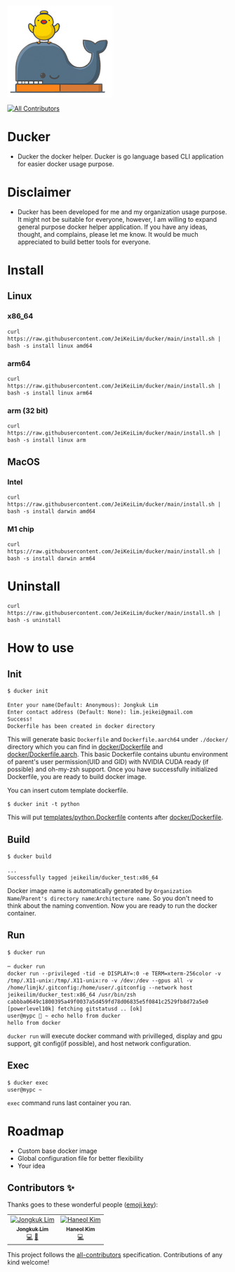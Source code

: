 <img width="240" alt="Ducker icon" src="docs/imgs/ducker_icon.png"></img>
<!-- ALL-CONTRIBUTORS-BADGE:START - Do not remove or modify this section -->
[![All Contributors](https://img.shields.io/badge/all_contributors-2-orange.svg?style=flat-square)](#contributors-)
<!-- ALL-CONTRIBUTORS-BADGE:END -->


# Ducker
- Ducker the docker helper. Ducker is go language based CLI application for easier docker usage purpose.

# Disclaimer
- Ducker has been developed for me and my organization usage purpose. It might not be suitable for everyone, however, I am willing to expand general purpose docker helper application. If you have any ideas, thought, and complains, please let me know. It would be much appreciated to build better tools for everyone.

# Install
## Linux
### x86_64
```shell
curl https://raw.githubusercontent.com/JeiKeiLim/ducker/main/install.sh | bash -s install linux amd64
```

### arm64
```shell
curl https://raw.githubusercontent.com/JeiKeiLim/ducker/main/install.sh | bash -s install linux arm64
```

### arm (32 bit)
```shell
curl https://raw.githubusercontent.com/JeiKeiLim/ducker/main/install.sh | bash -s install linux arm
```

## MacOS
### Intel
```shell
curl https://raw.githubusercontent.com/JeiKeiLim/ducker/main/install.sh | bash -s install darwin amd64
```

### M1 chip
```shell
curl https://raw.githubusercontent.com/JeiKeiLim/ducker/main/install.sh | bash -s install darwin arm64
```

# Uninstall
```shell
curl https://raw.githubusercontent.com/JeiKeiLim/ducker/main/install.sh | bash -s uninstall
```

# How to use
## Init
```shell
$ ducker init

Enter your name(Default: Anonymous): Jongkuk Lim
Enter contact address (Default: None): lim.jeikei@gmail.com
Success!
Dockerfile has been created in docker directory
```

This will generate basic `Dockerfile` and `Dockerfile.aarch64` under `./docker/` directory which you can find in [docker/Dockerfile](docker/Dockerfile) and [docker/Dockerfile.aarch](docker/Dockerfile.aarch). This basic Dockerfile contains ubuntu environment of parent's user permission(UID and GID) with NVIDIA CUDA ready (if possible) and oh-my-zsh support. Once you have successfully initialized Dockerfile, you are ready to build docker image.

You can insert cutom template dockerfile.
```shell
$ ducker init -t python
```

This will put [templates/python.Dockerfile](templates/python.Dockerfile) contents after [docker/Dockerfile](docker/Dockerfile). 


## Build
```shell
$ ducker build

...
Successfully tagged jeikeilim/ducker_test:x86_64
```

Docker image name is automatically generated by `Organization Name`/`Parent's directory name`:`Architecture name`. So you don't need to think about the naming convention. Now you are ready to run the docker container.

## Run
```shell
$ ducker run

─ ducker run
docker run --privileged -tid -e DISPLAY=:0 -e TERM=xterm-256color -v /tmp/.X11-unix:/tmp/.X11-unix:ro -v /dev:/dev --gpus all -v /home/limjk/.gitconfig:/home/user/.gitconfig --network host  jeikeilim/ducker_test:x86_64 /usr/bin/zsh
cabbba0649c1800395a49f0037a5d459fd78d06835e5f0841c2529fb8d72a5e0
[powerlevel10k] fetching gitstatusd .. [ok]
user@mypc  ~ echo hello from ducker
hello from docker
```

`ducker run` will execute docker command with privilleged, display and gpu support, git config(if possible), and host network configuration.

## Exec
```shell
$ ducker exec
user@mypc ~ 
```

`exec` command runs last container you ran.



# Roadmap
- Custom base docker image
- Global configuration file for better flexibility
- Your idea



## Contributors ✨

Thanks goes to these wonderful people ([emoji key](https://allcontributors.org/docs/en/emoji-key)):

<!-- ALL-CONTRIBUTORS-LIST:START - Do not remove or modify this section -->
<!-- prettier-ignore-start -->
<!-- markdownlint-disable -->
<table>
  <tbody>
    <tr>
      <td align="center"><a href="https://limjk.ai"><img src="https://avatars.githubusercontent.com/u/10356193?v=4?s=100" width="100px;" alt="Jongkuk Lim"/><br /><sub><b>Jongkuk Lim</b></sub></a><br /><a href="https://github.com/JeiKeiLim/ducker/commits?author=JeiKeiLim" title="Code">💻</a> <a href="#ideas-JeiKeiLim" title="Ideas, Planning, & Feedback">🤔</a></td>
      <td align="center"><a href="https://github.com/ulken94"><img src="https://avatars.githubusercontent.com/u/58245037?v=4?s=100" width="100px;" alt="Haneol Kim"/><br /><sub><b>Haneol Kim</b></sub></a><br /><a href="https://github.com/JeiKeiLim/ducker/commits?author=ulken94" title="Code">💻</a></td>
    </tr>
  </tbody>
</table>

<!-- markdownlint-restore -->
<!-- prettier-ignore-end -->

<!-- ALL-CONTRIBUTORS-LIST:END -->

This project follows the [all-contributors](https://github.com/all-contributors/all-contributors) specification. Contributions of any kind welcome!
